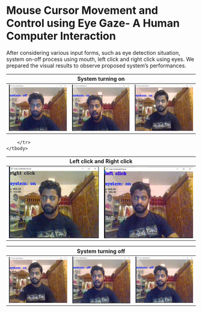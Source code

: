 # Mouse Cursor Movement and Control using Eye Gaze- A Human Computer Interaction
<p>After considering various input forms, such as eye detection situation, system on-off process using mouth, left click and right click using eyes. We prepared the visual results to observe proposed system’s performances.<p>
<table>
    <thead>
        <tr>
            <th colspan=3> System turning on </th>
        </tr>
    </thead>
    <tbody>
        <tr>
            <td><img src='images/Screenshot (250).png'/></td>
            <td><img src='images/Screenshot (253).png'/></td>
            <td><img src='images/Screenshot (292).png'/></td>
        </tr>
    </tbody>
</table>

<table>
    <thead>
        <tr>
            <th colspan=3> Left click and Right click </th>
        </tr>
    </thead>
    <tbody>
        <tr>
            <td><img src='images/Screenshot (255).png'/></td>
            <td><img src='images/Screenshot (275).png'/></td>
          
        </tr>
    </tbody>
</table>
<table>
    <thead>
        <tr>
            <th colspan=3> System turning off </th>
        </tr>
    </thead>
    <tbody>
        <tr>
            <td><img src='images/Screenshot (292).png'/></td>
            <td><img src='images/Screenshot (285).png'/></td>
            <td><img src='images/Screenshot (286).png'/></td>
        </tr>
    </tbody>
</table>

